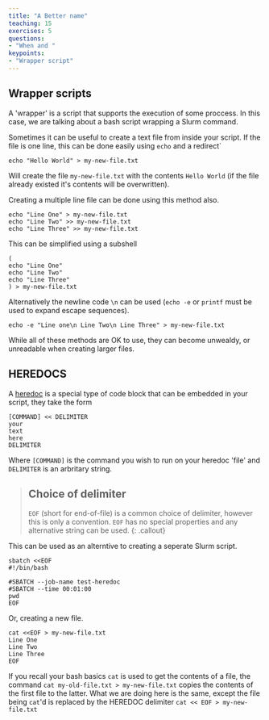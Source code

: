 ```yaml
---
title: "A Better name"
teaching: 15
exercises: 5
questions:
- "When and "
keypoints:
- "Wrapper script"
---
```


## Wrapper scripts

A 'wrapper' is a script that supports the execution of some proccess. 
In this case, we are talking about a bash script wrapping a Slurm command.


Sometimes it can be useful to create a text file from inside your script.
If the file is one line, this can be done easily using `echo` and a redirect`

```
echo "Hello World" > my-new-file.txt
```

Will create the file `my-new-file.txt` with the contents `Hello World` (if the file already existed it's contents will be overwritten).

Creating a multiple line file can be done using this method also. 

```
echo "Line One" > my-new-file.txt
echo "Line Two" >> my-new-file.txt
echo "Line Three" >> my-new-file.txt
```
This can be simplified using a subshell
```
(
echo "Line One"
echo "Line Two"
echo "Line Three" 
) > my-new-file.txt
```
Alternatively the newline code `\n` can be used (`echo -e` or `printf` must be used to expand escape sequences).

```
echo -e "Line one\n Line Two\n Line Three" > my-new-file.txt
```

While all of these methods are OK to use, they can become unwealdy, or unreadable when creating larger files.

## HEREDOCS

A [heredoc](https://tldp.org/LDP/abs/html/here-docs.html) is a special type of code block that can be embedded in your script, they take the form

```
[COMMAND] << DELIMITER
your 
text
here
DELIMITER
```

Where `[COMMAND]` is the command you wish to run on your heredoc 'file' and `DELIMITER` is an arbritary string.



> ## Choice of delimiter
> `EOF` (short for end-of-file) is a common choice of delimiter, however this is only a convention. `EOF` has no special properties and any alternative string can be used.
{: .callout}

This can be used as an alterntive to creating a seperate Slurm script.

```
sbatch <<EOF
#!/bin/bash

#SBATCH --job-name test-heredoc
#SBATCH --time 00:01:00
pwd
EOF
```

Or, creating a new file.

```
cat <<EOF > my-new-file.txt
Line One 
Line Two
Line Three
EOF
```

If you recall your bash basics `cat` is used to get the contents of a file, the command `cat my-old-file.txt > my-new-file.txt` copies the contents of the first file to the latter. What we are doing here is the same, except the file being `cat`'d is replaced by the HEREDOC delimiter `cat << EOF > my-new-file.txt`

